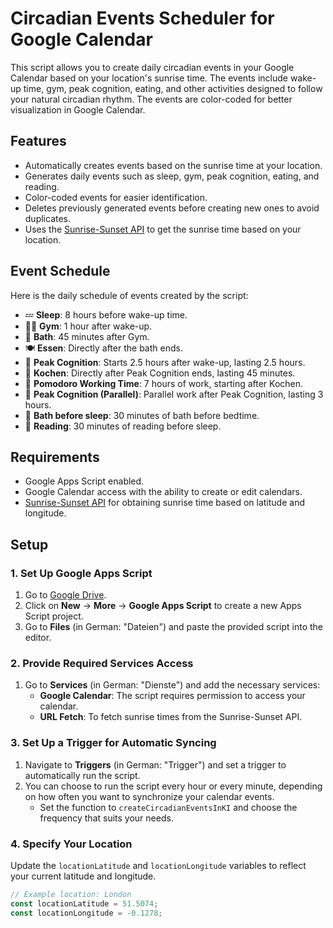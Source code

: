 # Circadian Events Scheduler for Google Calendar

This script allows you to create daily circadian events in your Google Calendar based on your location's sunrise time. The events include wake-up time, gym, peak cognition, eating, and other activities designed to follow your natural circadian rhythm. The events are color-coded for better visualization in Google Calendar.

## Features

- Automatically creates events based on the sunrise time at your location.
- Generates daily events such as sleep, gym, peak cognition, eating, and reading.
- Color-coded events for easier identification.
- Deletes previously generated events before creating new ones to avoid duplicates.
- Uses the [Sunrise-Sunset API](https://sunrise-sunset.org/api) to get the sunrise time based on your location.
  
## Event Schedule

Here is the daily schedule of events created by the script:
  
- 💤 **Sleep**: 8 hours before wake-up time.
- 🏋️‍♂️ **Gym**: 1 hour after wake-up.
- 🛁 **Bath**: 45 minutes after Gym.
- 🍽️ **Essen**: Directly after the bath ends.
- 🧠 **Peak Cognition**: Starts 2.5 hours after wake-up, lasting 2.5 hours.
- 🍳 **Kochen**: Directly after Peak Cognition ends, lasting 45 minutes.
- 🍅 **Pomodoro Working Time**: 7 hours of work, starting after Kochen.
- 🧠 **Peak Cognition (Parallel)**: Parallel work after Peak Cognition, lasting 3 hours.
- 🛁 **Bath before sleep**: 30 minutes of bath before bedtime.
- 📖 **Reading**: 30 minutes of reading before sleep.

## Requirements

- Google Apps Script enabled.
- Google Calendar access with the ability to create or edit calendars.
- [Sunrise-Sunset API](https://sunrise-sunset.org/api) for obtaining sunrise time based on latitude and longitude.
  
## Setup

### 1. Set Up Google Apps Script

1. Go to [Google Drive](https://drive.google.com).
2. Click on **New** → **More** → **Google Apps Script** to create a new Apps Script project.
3. Go to **Files** (in German: "Dateien") and paste the provided script into the editor.

### 2. Provide Required Services Access

1. Go to **Services** (in German: "Dienste") and add the necessary services:
   - **Google Calendar**: The script requires permission to access your calendar.
   - **URL Fetch**: To fetch sunrise times from the Sunrise-Sunset API.

### 3. Set Up a Trigger for Automatic Syncing

1. Navigate to **Triggers** (in German: "Trigger") and set a trigger to automatically run the script.
2. You can choose to run the script every hour or every minute, depending on how often you want to synchronize your calendar events.
   - Set the function to `createCircadianEventsInKI` and choose the frequency that suits your needs.

### 4. Specify Your Location

Update the `locationLatitude` and `locationLongitude` variables to reflect your current latitude and longitude.

```javascript
// Example location: London
const locationLatitude = 51.5074;
const locationLongitude = -0.1278;
